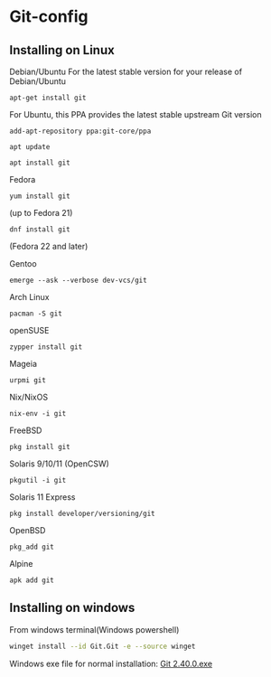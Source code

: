 # Git-config

## Installing on Linux
<hl>
Debian/Ubuntu
For the latest stable version for your release of Debian/Ubuntu

```
apt-get install git
```
For Ubuntu, this PPA provides the latest stable upstream Git version

```
add-apt-repository ppa:git-core/ppa
```
```
apt update
```
```
apt install git
```
Fedora
``` 
yum install git
```
(up to Fedora 21)
``` 
dnf install git
```
(Fedora 22 and later)

Gentoo
```
emerge --ask --verbose dev-vcs/git
```
Arch Linux
```
pacman -S git
```
openSUSE
```
zypper install git
```
Mageia
```
urpmi git
```
Nix/NixOS
```
nix-env -i git
```
FreeBSD
```
pkg install git
```
Solaris 9/10/11 (OpenCSW)
```
pkgutil -i git
```
Solaris 11 Express
```
pkg install developer/versioning/git
```
OpenBSD
```
pkg_add git
```
Alpine
```
apk add git
```

## Installing on windows
<hl>
From windows terminal(Windows powershell)

```bash
winget install --id Git.Git -e --source winget
```

Windows exe file for normal installation:
[Git 2.40.0.exe](https://objects.githubusercontent.com/github-production-release-asset-2e65be/23216272/d49d1e1a-bf36-4f68-beee-a4d791b6b56c?X-Amz-Algorithm=AWS4-HMAC-SHA256&X-Amz-Credential=AKIAIWNJYAX4CSVEH53A%2F20230408%2Fus-east-1%2Fs3%2Faws4_request&X-Amz-Date=20230408T121336Z&X-Amz-Expires=300&X-Amz-Signature=cf7298c480fa6a0c1deb3fd15883e9560410a07a94e5a7d949c95849e3ff1f2a&X-Amz-SignedHeaders=host&actor_id=83121137&key_id=0&repo_id=23216272&response-content-disposition=attachment%3B%20filename%3DGit-2.40.0-64-bit.exe&response-content-type=application%2Foctet-stream)
